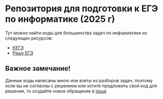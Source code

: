 # Репозитория для подготовки к ЕГЭ по информатике (2025 г)
Тут можно найти коды для большинства задач по информатике из следующих ресурсов: 
+ [КЕГЭ](https://kompege.ru/)
+ [Решу ЕГЭ](https://inf-ege.sdamgia.ru/) 

## Важное замечание!
Данные коды написаны мною или взяты из разборов задач, поэтому если вы не согласны с решением или хотите предложить свой код для решения, то создайте новое обращение в [issue](https://github.com/theyodel/inf-ege/issues)